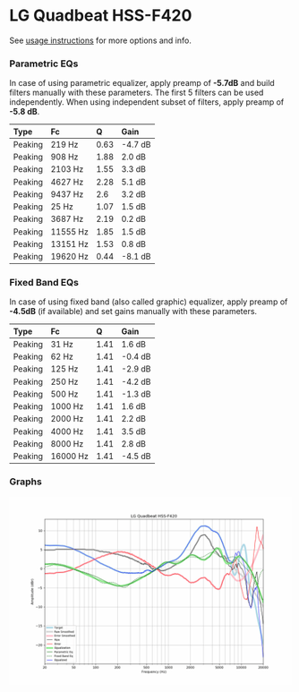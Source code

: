 # LG Quadbeat HSS-F420
See [usage instructions](https://github.com/jaakkopasanen/AutoEq#usage) for more options and info.

### Parametric EQs
In case of using parametric equalizer, apply preamp of **-5.7dB** and build filters manually
with these parameters. The first 5 filters can be used independently.
When using independent subset of filters, apply preamp of **-5.8 dB**.

| Type    | Fc       |    Q | Gain    |
|:--------|:---------|:-----|:--------|
| Peaking | 219 Hz   | 0.63 | -4.7 dB |
| Peaking | 908 Hz   | 1.88 | 2.0 dB  |
| Peaking | 2103 Hz  | 1.55 | 3.3 dB  |
| Peaking | 4627 Hz  | 2.28 | 5.1 dB  |
| Peaking | 9437 Hz  | 2.6  | 3.2 dB  |
| Peaking | 25 Hz    | 1.07 | 1.5 dB  |
| Peaking | 3687 Hz  | 2.19 | 0.2 dB  |
| Peaking | 11555 Hz | 1.85 | 1.5 dB  |
| Peaking | 13151 Hz | 1.53 | 0.8 dB  |
| Peaking | 19620 Hz | 0.44 | -8.1 dB |

### Fixed Band EQs
In case of using fixed band (also called graphic) equalizer, apply preamp of **-4.5dB**
(if available) and set gains manually with these parameters.

| Type    | Fc       |    Q | Gain    |
|:--------|:---------|:-----|:--------|
| Peaking | 31 Hz    | 1.41 | 1.6 dB  |
| Peaking | 62 Hz    | 1.41 | -0.4 dB |
| Peaking | 125 Hz   | 1.41 | -2.9 dB |
| Peaking | 250 Hz   | 1.41 | -4.2 dB |
| Peaking | 500 Hz   | 1.41 | -1.3 dB |
| Peaking | 1000 Hz  | 1.41 | 1.6 dB  |
| Peaking | 2000 Hz  | 1.41 | 2.2 dB  |
| Peaking | 4000 Hz  | 1.41 | 3.5 dB  |
| Peaking | 8000 Hz  | 1.41 | 2.8 dB  |
| Peaking | 16000 Hz | 1.41 | -4.5 dB |

### Graphs
![](./LG%20Quadbeat%20HSS-F420.png)